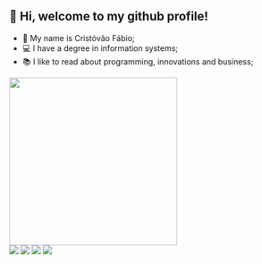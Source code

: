 ## 👋 Hi, welcome to my github profile!
- 👀 My name is Cristóvão Fábio;
- 💻 I have a degree in information systems;
- 📚 I like to read about programming, innovations and business;

<!---
cristovaofabio/cristovaofabio is a ✨ special ✨ repository because its `README.md` (this file) appears on your GitHub profile.
You can click the Preview link to take a look at your changes.
--->

<img height="300em" src="https://github-readme-stats.vercel.app/api/top-langs/?username=cristovaofabio&hide=css,html"/>

<div>
  <a href="https://www.linkedin.com/in/crist%C3%B3v%C3%A3o-silva-27b86b213/" target="_blank"><img src="https://img.shields.io/badge/-LinkedIn-%230077B5?style=for-the-badge&logo=linkedin&logoColor=white" target="_blank"></a> 
  <a href="https://stackoverflow.com/users/17054257/crist%c3%b3v%c3%a3o-f%c3%a1bio?tab=profile" target="_blank"><img src="https://img.shields.io/badge/-Stackoverflow-FE7A16?style=for-the-badge&logo=stack-overflow&logoColor=white" target="_blank"></a>
  <a href="https://www.codewars.com/users/cristovaofabio" target="_blank"><img src="https://img.shields.io/badge/Codewars-B1361E?style=for-the-badge&logo=codewars&logoColor=grey"></a>
  <a href="https://www.buymeacoffee.com/cristovaosilva" target="_blank"><img src="https://img.shields.io/badge/Buy%20Me%20a%20Coffee-ffdd00?style=for-the-badge&logo=buy-me-a-coffee&logoColor=black" target="_blank"></a>
</div>

<!---
![Anurag's GitHub stats](https://github-readme-stats.vercel.app/api?username=cristovaofabio)
--->
